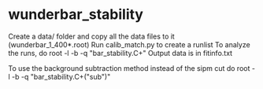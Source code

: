 # wunderbar_stability

Create a data/ folder and copy all the data files to it (wunderbar_1_400*.root)
Run calib_match.py to create a runlist
To analyze the runs, do root -l -b -q "bar_stability.C+"
Output data is in fitinfo.txt

To use the background subtraction method instead of the sipm cut  do root -l -b -q "bar_stability.C+(\"sub\")"
